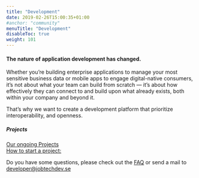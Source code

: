 ```yaml
---
title: "Development"
date: 2019-02-26T15:00:35+01:00
#anchor: "community"
menuTitle: "Development"
disableToc: true
weight: 101
---
```

#### The nature of application development has changed. 
Whether you’re building enterprise applications to manage your most
sensitive business data or mobile apps to engage
digital-native consumers, it’s not about what your team can build from
scratch — it’s about how effectively they can connect
to and build upon what already exists, both within your company and beyond it.

That’s why we want to create a development platform that prioritize interoperability, and openness.

##### Projects
[Our ongoing Projects](/doc/samples/)  
[How to start a project:](https://github.com/MagnumOpuses/project-meta)  

Do you have some questions, please 
check out the [FAQ](/doc/faq/) or
send a mail to <developer@jobtechdev.se>


 
